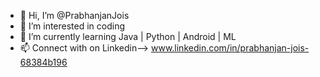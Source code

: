 - 👋 Hi, I’m @PrabhanjanJois
- 👀 I’m interested in coding
- 🌱 I’m currently learning Java | Python | Android | ML  
- 📫 Connect with on Linkedin--> www.linkedin.com/in/prabhanjan-jois-68384b196

<!---
PrabhanjanJois/PrabhanjanJois is a ✨ special ✨ repository because its `README.md` (this file) appears on your GitHub profile.
You can click the Preview link to take a look at your changes.
--->

